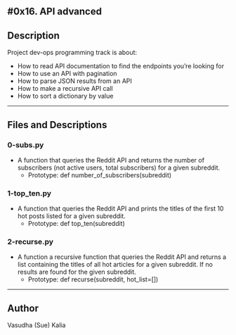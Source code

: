 #0x16. API advanced
---
## Description

Project dev-ops programming track is about:
* How to read API documentation to find the endpoints you’re looking for
* How to use an API with pagination
* How to parse JSON results from an API
* How to make a recursive API call
* How to sort a dictionary by value
---
## Files and Descriptions

### 0-subs.py
* A function that queries the Reddit API and returns the number of subscribers (not active users, total subscribers) for a given subreddit. 
  * Prototype: def number_of_subscribers(subreddit)

### 1-top_ten.py
* A function  that queries the Reddit API and prints the titles of the first 10 hot posts listed for a given subreddit.
    * Prototype: def top_ten(subreddit)

### 2-recurse.py
* A function a recursive function that queries the Reddit API and returns a list containing the titles of all hot articles for a given subreddit. If no results are found for the given subreddit.
    * Prototype: def recurse(subreddit, hot_list=[])

---
## Author
Vasudha (Sue) Kalia 